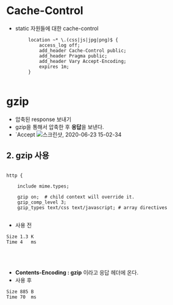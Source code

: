
# Cache-Control  
* static 자원들에 대한 cache-control  

```
        location ~* \.(css|js|jpg|png)$ {
            access_log off;
            add_header Cache-Control public;
            add_header Pragma public;
            add_header Vary Accept-Encoding;
            expires 1m;
        }


```

# gzip  
* 압축된 response 보내기  
* gzip을 통해서 압축한 후 **응답**을 보낸다.  
* `Accept
![스크린샷, 2020-06-23 15-02-34](https://user-images.githubusercontent.com/62331555/85366581-9cc80c80-b562-11ea-9fef-f90c911466c0.png)  


## 2. gzip 사용  

```

http {
   
    include mime.types;
     
    gzip on;  # child context will override it.  
    gzip_comp_level 3;
    gzip_types text/css text/javascript; # array directives


```
* 사용 전  
```
Size 1.3 K
Time 4   ms
```

<br/><br/>
* **Contents-Encoding : gzip** 이라고 응답 헤더에 온다.  
* 사용 후  
```
Size 885 B
Time 70  ms
```
